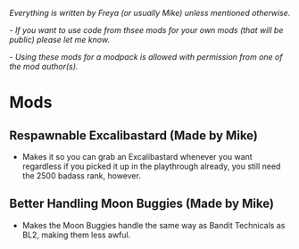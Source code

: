 *Everything is written by Freya (or usually Mike) unless mentioned otherwise.*

*- If you want to use code from thsee mods for your own mods (that will be public) please let me know.*

*- Using these mods for a modpack is allowed with permission from one of the mod author(s).*

# Mods

## Respawnable Excalibastard (Made by Mike)
- Makes it so you can grab an Excalibastard whenever you want regardless if you picked it up in the playthrough already, you still need the 2500 badass rank, however.

## Better Handling Moon Buggies (Made by Mike)
- Makes the Moon Buggies handle the same way as Bandit Technicals as BL2, making them less awful.
